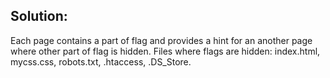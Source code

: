## Solution:
Each page contains a part of flag and provides a hint for an another page where other part of flag is hidden.
Files where flags are hidden:
index.html, mycss.css, robots.txt, .htaccess, .DS_Store.

